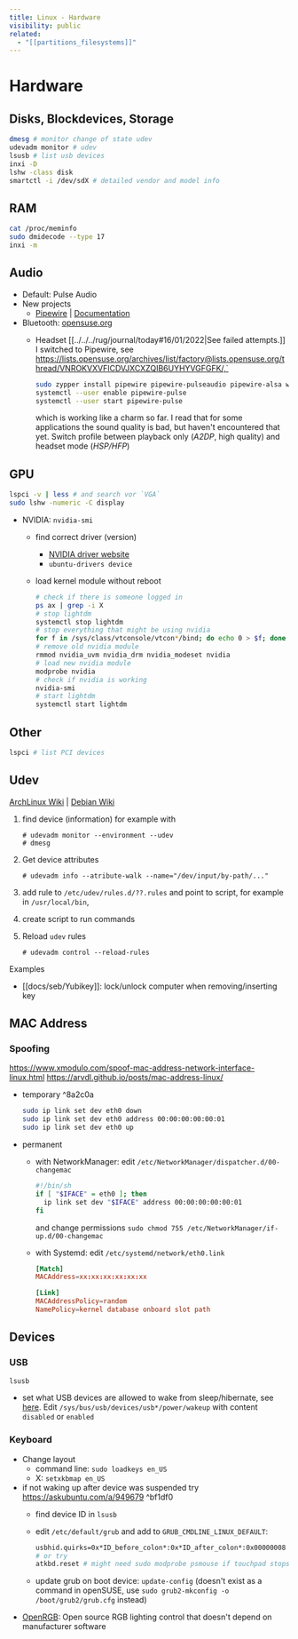 ```yaml
---
title: Linux - Hardware
visibility: public
related:
  - "[[partitions_filesystems]]"
---
```

# Hardware

## Disks, Blockdevices, Storage

```bash
dmesg # monitor change of state udev
udevadm monitor # udev
lsusb # list usb devices
inxi -D
lshw -class disk
smartctl -i /dev/sdX # detailed vendor and model info
```

## RAM

```sh
cat /proc/meminfo
sudo dmidecode --type 17
inxi -m
```
    
## Audio

- Default: Pulse Audio
- New projects
    - [Pipewire](https://pipewire.org/) | [Documentation](https://docs.pipewire.org/)
- Bluetooth: [opensuse.org](https://en.opensuse.org/SDB:Bluetooth)
    - Headset
      [[../../../rug/journal/today#16/01/2022|See failed attempts.]] I switched to Pipewire, see <https://lists.opensuse.org/archives/list/factory@lists.opensuse.org/thread/VNROKVXVFICDVJXCXZQIB6UYHYVGFGFK/,`>

      ```bash
      sudo zypper install pipewire pipewire-pulseaudio pipewire-alsa wireplumber-pulse
      systemctl --user enable pipewire-pulse
      systemctl --user start pipewire-pulse
      ```

      which is working like a charm so far. I read that for some applications the sound quality is bad, but haven't encountered that yet.
      Switch profile between playback only (*A2DP*, high quality) and headset mode (*HSP/HFP*)


## GPU

```sh
lspci -v | less # and search vor `VGA`
sudo lshw -numeric -C display
```

- NVIDIA: `nvidia-smi`
    - find correct driver (version)
        - [NVIDIA driver website](https://www.nvidia.com/Download/index.aspx?lang=en-us)
        - `ubuntu-drivers device`
    - load kernel module without reboot

        ```bash
        # check if there is someone logged in
        ps ax | grep -i X
        # stop lightdm
        systemctl stop lightdm
        # stop everything that might be using nvidia
        for f in /sys/class/vtconsole/vtcon*/bind; do echo 0 > $f; done
        # remove old nvidia module
        rmmod nvidia_uvm nvidia_drm nvidia_modeset nvidia
        # load new nvidia module
        modprobe nvidia
        # check if nvidia is working
        nvidia-smi
        # start lightdm
        systemctl start lightdm
        ```


## Other

```bash
lspci # list PCI devices
```

## Udev

[ArchLinux Wiki](https://wiki.archlinux.org/title/Udev) | [Debian Wiki](https://wiki.debian.org/udev)

1. find device (information) for example with

   ```
   # udevadm monitor --environment --udev
   # dmesg
   ```

2. Get device attributes

   ```
   # udevadm info --atribute-walk --name="/dev/input/by-path/..."
   ```

3. add rule to `/etc/udev/rules.d/??.rules` and point to script, for example in `/usr/local/bin`,
4. create script to run commands
5. Reload `udev` rules

   ```
   # udevadm control --reload-rules
   ```

Examples

- [[docs/seb/Yubikey]]: lock/unlock computer when removing/inserting key

## MAC Address

### Spoofing

<https://www.xmodulo.com/spoof-mac-address-network-interface-linux.html>
<https://arvdl.github.io/posts/mac-address-linux/>

- temporary ^8a2c0a

  ```bash
  sudo ip link set dev eth0 down
  sudo ip link set dev eth0 address 00:00:00:00:00:01
  sudo ip link set dev eth0 up
  ```

- permanent
    - with NetworkManager: edit `/etc/NetworkManager/dispatcher.d/00-changemac`

      ```bash
      #!/bin/sh
      if [ "$IFACE" = eth0 ]; then
        ip link set dev "$IFACE" address 00:00:00:00:00:01
      fi
      ```

      and change permissions `sudo chmod 755 /etc/NetworkManager/if-up.d/00-changemac`
    - with Systemd: edit `/etc/systemd/network/eth0.link`

      ```conf
      [Match]
      MACAddress=xx:xx:xx:xx:xx:xx

      [Link]
      MACAddressPolicy=random
      NamePolicy=kernel database onboard slot path
      ```

## Devices

### USB

```sh
lsusb
```

- set what USB devices are allowed to wake from sleep/hibernate, see [here](https://askubuntu.com/questions/848698/wake-up-from-suspend-using-wireless-usb-keyboard-or-mouse-for-any-linux-distro). Edit `/sys/bus/usb/devices/usb*/power/wakeup` with content `disabled` or `enabled`

### Keyboard

- Change layout
    - command line: `sudo loadkeys en_US`
    - X: `setxkbmap en_US`
- if not waking up after device was suspended try <https://askubuntu.com/a/949679> ^bf1df0
    - find device ID in `lsusb`
    - edit `/etc/default/grub` and add to `GRUB_CMDLINE_LINUX_DEFAULT`:

      ```bash
      usbhid.quirks=0x*ID_before_colon*:0x*ID_after_colon*:0x00000008
      # or try
      atkbd.reset # might need sudo modprobe psmouse if touchpad stops working
      ```

    - update grub on boot device: `update-config` (doesn't exist as a command in openSUSE, use `sudo grub2-mkconfig -o /boot/grub2/grub.cfg` instead)
- [OpenRGB](https://gitlab.com/CalcProgrammer1/OpenRGB): Open source RGB lighting control that doesn't depend on manufacturer software

